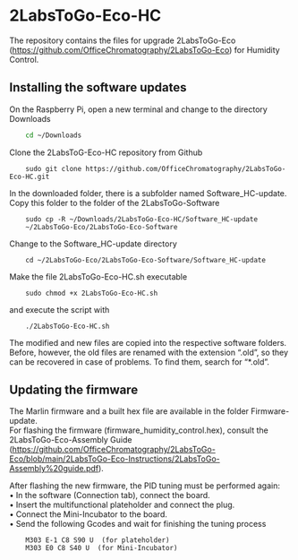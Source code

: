 # 2LabsToGo-Eco-HC

The repository contains the files for upgrade 2LabsToGo-Eco
 (https://github.com/OfficeChromatography/2LabsToGo-Eco) for Humidity Control.

## Installing the software updates
On the Raspberry Pi, open a new terminal and change to the directory Downloads
```bash
	cd ~/Downloads
```
Clone the 2LabsToG-Eco-HC repository from Github
```
	sudo git clone https://github.com/OfficeChromatography/2LabsToGo-Eco-HC.git
````
In the downloaded folder, there is a subfolder named Software_HC-update. 
Copy this folder to the folder of the 2LabsToGo-Software
```
	sudo cp -R ~/Downloads/2LabsToGo-Eco-HC/Software_HC-update 
	~/2LabsToGo-Eco/2LabsToGo-Eco-Software
````
Change to the Software_HC-update directory
````
	cd ~/2LabsToGo-Eco/2LabsToGo-Eco-Software/Software_HC-update
````
Make the file 2LabsToGo-Eco-HC.sh executable
````
	sudo chmod +x 2LabsToGo-Eco-HC.sh
```` 
and execute the script with
````
	./2LabsToGo-Eco-HC.sh
````
The modified and new files are copied into the respective software folders. 
Before, however, the old files are renamed with the extension “.old”, 
so they can be recovered in case of problems. To find them, search for “*.old”.


## Updating the firmware
The Marlin firmware and a built hex file are available in the folder Firmware-update.<br>
For flashing the firmware (firmware_humidity_control.hex), consult the 2LabsToGo-Eco-Assembly Guide<br>
(https://github.com/OfficeChromatography/2LabsToGo-Eco/blob/main/2LabsToGo-Eco-Instructions/2LabsToGo-Assembly%20guide.pdf).

After flashing the new firmware, the PID tuning must be performed again:<br>
•	In the software (Connection tab), connect the board.<br>
•	Insert the multifunctional plateholder and connect the plug.<br>
•	Connect the Mini-Incubator to the board.<br>
•	Send the following Gcodes and wait for finishing the tuning process
````
	M303 E-1 C8 S90 U  (for plateholder)
	M303 E0 C8 S40 U  (for Mini-Incubator)
````
